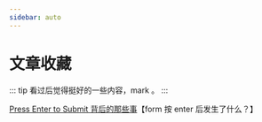 ```yaml
---
sidebar: auto
---
```


# 文章收藏

::: tip
看过后觉得挺好的一些内容，mark 。
:::

[Press Enter to Submit 背后的那些事](http://david-chen-blog.logdown.com/posts/177766-how-forms-submit-when-pressing-enter)【form 按 enter 后发生了什么？】